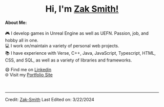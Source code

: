 # <h1 align="center">Hi, I'm <a href="https://github.com/ZS041">Zak Smith!<a></h1>
    

<div>
<strong>About Me:</strong><br><br>
🎮 I develop games in Unreal Engine as well as UEFN. Passion, job, and hobby all in one. <br>
💻 I work on/maintain a variety of personal web projects. <br>
📚 I have experience with Verse, C++, Java, JavaScript, Typescript, HTML, CSS, and SQL, as well as a variety of libraries and frameworks. <br>

😄 Find me on <a href="https://www.linkedin.com/in/zsmith04">Linkedin</a><br>
🌐 Visit my <a href="https://www.zsmith.dev">Portfolio Site</a><br><br><br>

------
Credit: [Zak-Smith](https://github.com/ZS041)
Last Edited on: 3/22/2024
